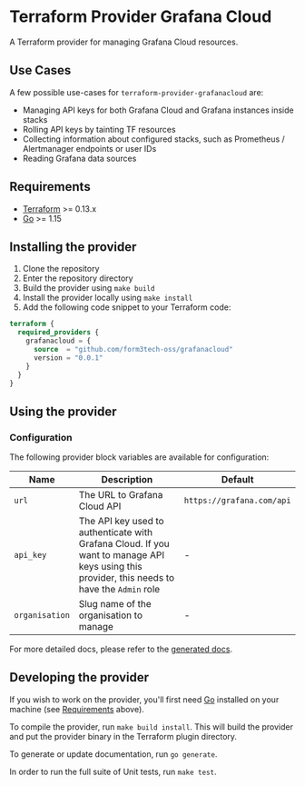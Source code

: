 # Terraform Provider Grafana Cloud

A Terraform provider for managing Grafana Cloud resources.

## Use Cases

A few possible use-cases for `terraform-provider-grafanacloud` are:

- Managing API keys for both Grafana Cloud and Grafana instances inside stacks
- Rolling API keys by tainting TF resources
- Collecting information about configured stacks, such as Prometheus / Alertmanager endpoints or user IDs
- Reading Grafana data sources

## Requirements

- [Terraform](https://www.terraform.io/downloads.html) >= 0.13.x
- [Go](https://golang.org/doc/install) >= 1.15

## Installing the provider

1. Clone the repository
1. Enter the repository directory
1. Build the provider using `make build`
1. Install the provider locally using `make install`
1. Add the following code snippet to your Terraform code:
```tf
terraform {
  required_providers {
    grafanacloud = {
      source  = "github.com/form3tech-oss/grafanacloud"
      version = "0.0.1"
    }
  }
}
```

## Using the provider

### Configuration

The following provider block variables are available for configuration:

| Name | Description | Default |
| ---- | ----------- | ------- |
| `url` | The URL to Grafana Cloud API | `https://grafana.com/api` |
| `api_key` | The API key used to authenticate with Grafana Cloud. If you want to manage API keys using this provider, this needs to have the `Admin` role | - |
| `organisation` | Slug name of the organisation to manage | - |

For more detailed docs, please refer to the [generated docs](/docs/index.md).

## Developing the provider

If you wish to work on the provider, you'll first need [Go](http://www.golang.org) installed on your machine (see [Requirements](#requirements) above).

To compile the provider, run `make build install`. This will build the provider and put the provider binary in the Terraform plugin directory.

To generate or update documentation, run `go generate`.

In order to run the full suite of Unit tests, run `make test`.
